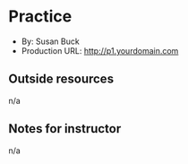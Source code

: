 
# Practice
+ By: Susan Buck
+ Production URL: <http://p1.yourdomain.com>

## Outside resources
n/a

## Notes for instructor
n/a
